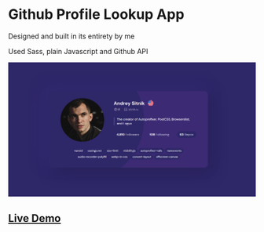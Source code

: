 # Github Profile Lookup App

Designed and built in its entirety by me

Used Sass, plain Javascript and Github API

<img src='img/screenshot.png'>

## [Live Demo](https://mat2ja.github.io/github-profile-lookup/)
